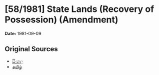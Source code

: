 # [58/1981] State Lands (Recovery of Possession) (Amendment)

**Date:** 1981-09-09

## Original Sources

- [සිංහල](https://documents.gov.lk/view/acts/1981/9/58-1981_S.pdf)
- [தமிழ்](https://documents.gov.lk/view/acts/1981/9/58-1981_T.pdf)
